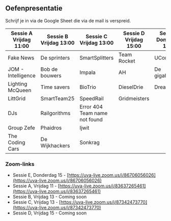 ## Oefenpresentatie

Schrijf je in via de Google Sheet die via de mail is verspreid. 

| Sessie A <br/>Vrijdag 11:00 | Sessie B <br/>Vrijdag 13:00 | Sessie C <br/>Vrijdag 13:00 | Sessie D <br/>Vrijdag 15:00 | Sessie E <br/>Donderdag 15:00 |
|--------------------------------|--------------------------------|--------------------------------|--------------------------------|----------------------------------|
| Fake News                      | De sprinters                   | SmartSplitters                 | Team Rocket                    | UConservate                      |
| JOM - Intelligence             | Bob de bouwers                 | Impala                         | AH                             | De gigahertjes                   |
| Lighting McQueen               | Time savers                    | BioTrio                        | DieselDrie                     | Dreamteam                        |
| LittGrid                       | SmartTeam25                    | SpeedRail                      | Gridmeisters                   |                                  |
| DJs                            | Railgorithms                   | Error 404 Team name not found  |                                |                                  |
| Group Zefe                     | Phaidros                       | Ijwit                          |                                |                                  |
| The Coding Cars                | De Wijkhackers                 | Sonkrag                        |                                |                                  |

### Zoom-links

* Sessie E, Donderdag 15 - [https://uva-live.zoom.us/j/86706056026](https://uva-live.zoom.us/j/86706056026)
* Sessie A, Vrijdag 11 - [https://uva-live.zoom.us/j/83637265461](https://uva-live.zoom.us/j/83637265461)
* Sessie B, Vrijdag 13 - Coming soon
* Sessie C, Vrijdag 13 - [https://uva-live.zoom.us/j/87342473770](https://uva-live.zoom.us/j/87342473770)
* Sessie D, Vrijdag 15 - Coming soon

